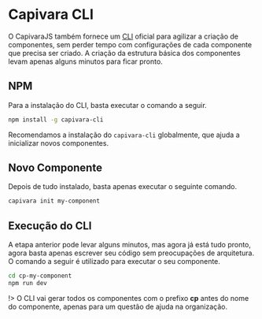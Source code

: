 # Capivara CLI

O CapivaraJS também fornece um [CLI](https://www.npmjs.com/package/capivara-cli) oficial para agilizar a criação de componentes, sem perder
tempo com configurações de cada componente que precisa ser criado. A criação da estrutura básica
dos componentes levam apenas alguns minutos para ficar pronto. 

## NPM

Para a instalação do CLI, basta executar o comando a seguir.

``` bash
npm install -g capivara-cli
```
Recomendamos a instalação do `capivara-cli` globalmente, que ajuda a inicializar novos componentes.

## Novo Componente
Depois de tudo instalado, basta apenas executar o seguinte comando.

``` bash
capivara init my-component
```

## Execução do CLI

A etapa anterior pode levar alguns minutos, mas agora já está tudo pronto, agora basta apenas 
escrever seu código sem preocupações de arquitetura. O comando a seguir é utilizado para executar o
seu componente.

``` bash
cd cp-my-component
npm run dev
```

!> O CLI vai gerar todos os componentes com o prefixo **cp**
antes do nome do componente, apenas para um questão de ajuda na organização.